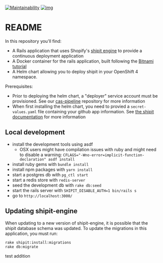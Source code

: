 [![Maintainability](https://api.codeclimate.com/v1/badges/b353e4e5606941eec4db/maintainability)](https://codeclimate.com/github/bcgov/cas-shipit/maintainability)
[![img](https://img.shields.io/badge/Lifecycle-Experimental-339999)](https://github.com/bcgov/repomountie/blob/master/doc/lifecycle-badges.md)

# README

In this repository you'll find:

- A Rails application that uses Shopify's [shipit engine](https://github.com/Shopify/shipit-engine) to provide a continuous deployment application
- A Docker container for the rails application, built following the [Bitnami tutorial](https://docs.bitnami.com/tutorials/secure-optimize-rails-application-bitnami-ruby-production/)
- A Helm chart allowing you to deploy shipit in your OpenShift 4 namespace.

Prerequisites:

- Prior to deploying the helm chart, a "deployer" service account must be provisioned. See our [cas-pipeline](https://github.com/bcgov/cas-pipeline) repository for more information
- When first installing the helm chart, you need to provied a `secret-values.yaml` file containing your github app information. See [the shipit documentation](https://github.com/Shopify/shipit-engine/blob/master/docs/setup.md#updating-the-configsecretsyml) for more information

## Local development

- install the development tools using asdf
  - OSX users might have compilation issues with ruby and might need to disable a warning: `CFLAGS="-Wno-error=implicit-function-declaration" asdf install`
- install ruby gems with `bundle install`
- install npm packages with `yarn install`
- start a postgres db with `pg_ctl start`
- start a redis store with `redis-server`
- seed the development db with `rake db:seed`
- start the rails server with `SHIPIT_DISABLE_AUTH=1 bin/rails s`
- go to `http://localhost:3000/`

## Updating shipit-engine

When updating to a new version of shipit-engine, it is possible that the shipit database schema was updated. To update the migrations in this application, you must run:

```
rake shipit:install:migrations
rake db:migrate
```
test addition
